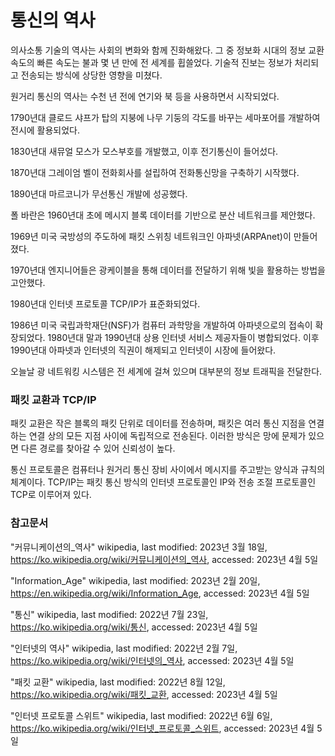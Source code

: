 # 통신의 역사

의사소통 기술의 역사는 사회의 변화와 함께 진화해왔다. 그 중 정보화 시대의 정보 교환 속도의 빠른 속도는 불과 몇 년 만에 전 세계를 휩쓸었다. 기술적 진보는 정보가 처리되고 전송되는 방식에 상당한 영향을 미쳤다.

원거리 통신의 역사는 수천 년 전에 연기와 북 등을 사용하면서 시작되었다.

1790년대 클로드 샤프가 탑의 지붕에 나무 기둥의 각도를 바꾸는 세마포어를 개발하여 전시에 활용되었다.

1830년대 새뮤얼 모스가 모스부호를 개발했고, 이후 전기통신이 들어섰다.

1870년대 그레이엄 벨이 전화회사를 설립하여 전화통신망을 구축하기 시작했다.

1890년대 마르코니가 무선통신 개발에 성공했다.

폴 바란은 1960년대 초에 메시지 블록 데이터를 기반으로 분산 네트워크를 제안했다.

1969년 미국 국방성의 주도하에 패킷 스위칭 네트워크인 아파넷(ARPAnet)이 만들어졌다.

1970년대 엔지니어들은 광케이블을 통해 데이터를 전달하기 위해 빛을 활용하는 방법을 고안했다.

1980년대 인터넷 프로토콜 TCP/IP가 표준화되었다.

1986년 미국 국립과학재단(NSF)가 컴퓨터 과학망을 개발하여 아파넷으로의 접속이 확장되었다. 1980년대 말과 1990년대 상용 인터넷 서비스 제공자들이 병합되었다. 이후 1990년대 아파넷과 인터넷의 직권이 해제되고 인터넷이 시장에 들어왔다.

오늘날 광 네트워킹 시스템은 전 세계에 걸쳐 있으며 대부분의 정보 트래픽을 전달한다.

### 패킷 교환과 TCP/IP
패킷 교환은 작은 블록의 패킷 단위로 데이터를 전송하며, 패킷은 여러 통신 지점을 연결하는 연결 상의 모든 지점 사이에 독립적으로 전송된다. 이러한 방식은 망에 문제가 있으면 다른 경로를 찾아갈 수 있어 신뢰성이 높다.

통신 프로토콜은 컴퓨터나 원거리 통신 장비 사이에서 메시지를 주고받는 양식과 규칙의 체계이다. TCP/IP는 패킷 통신 방식의 인터넷 프로토콜인 IP와 전송 조절 프로토콜인 TCP로 이루어져 있다.

### 참고문서

"커뮤니케이션의_역사" wikipedia, last modified: 2023년 3월 18일, https://ko.wikipedia.org/wiki/커뮤니케이션의_역사, accessed: 2023년 4월 5일

"Information_Age" wikipedia, last modified: 2023년 2월 20일, https://en.wikipedia.org/wiki/Information_Age, accessed: 2023년 4월 5일

"통신" wikipedia, last modified: 2022년 7월 23일, https://ko.wikipedia.org/wiki/통신, accessed: 2023년 4월 5일

"인터넷의 역사" wikipedia, last modified: 2022년 2월 7일, https://ko.wikipedia.org/wiki/인터넷의_역사, accessed: 2023년 4월 5일

"패킷 교환" wikipedia, last modified: 2022년 8월 12일, https://ko.wikipedia.org/wiki/패킷_교환, accessed: 2023년 4월 5일

"인터넷 프로토콜 스위트" wikipedia, last modified: 2022년 6월 6일, https://ko.wikipedia.org/wiki/인터넷_프로토콜_스위트, accessed: 2023년 4월 5일

<Comment />